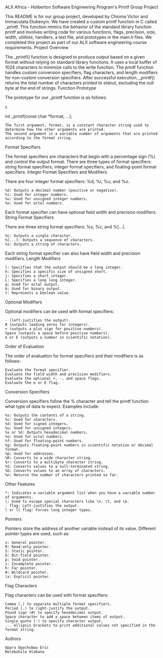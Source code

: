 ALX Africa - Holberton Software Engineering Program's Printf Group Project

This README is for our group project, developed by Chioma Victor and Immaculata Etukenyin. We have created a custom printf function in C called _printf. This function mimics the behavior of the standard library function printf and involves writing code for various functions, flags, precision, size, width, utilities, handlers, a test file, and prototypes in the main.h files. We completed this project as part of our ALX software engineering course requirements.
Project Overview

The _printf() function is designed to produce output based on a given format without relying on standard library functions. It uses a local buffer of 1024 characters to minimize calls to the write function. The printf function handles custom conversion specifiers, flag characters, and length modifiers for non-custom conversion specifiers. After successful execution, _printf() returns the total number of characters printed to stdout, excluding the null byte at the end of strings.
Function Prototype

The prototype for our _printf function is as follows:

c

int _printf(const char *format, ...);

    The first argument, format, is a constant character string used to determine how the other arguments are printed.
    The second argument is a variable number of arguments that are printed according to the format string.

Format Specifiers

The format specifiers are characters that begin with a percentage sign (%) and control the output format. There are three types of format specifiers: string format specifiers, integer format specifiers, and floating-point format specifiers.
Integer Format Specifiers and Modifiers

There are four integer format specifiers: %d, %i, %u, and %o.

    %d: Outputs a decimal number (positive or negative).
    %i: Used for integer numbers.
    %u: Used for unsigned integer numbers.
    %o: Used for octal numbers.

Each format specifier can have optional field width and precision modifiers.
String Format Specifiers

There are three string format specifiers: %s, %c, and %[...].

    %c: Outputs a single character.
    %[...]: Outputs a sequence of characters.
    %s: Outputs a string of characters.

Each string format specifier can also have field width and precision modifiers.
Length Modifiers

    l: Specifies that the output should be a long integer.
    h: Specifies a specific size of unsigned short.
    j: Specifies a short integer.
    L: Specifies a long long integer.
    q: Used for octal output.
    b: Used for binary output.
    t: Represents a boolean value.

Optional Modifiers

Optional modifiers can be used with format specifiers:

    - (left-justifies the output).
    0 (outputs leading zeros for integers).
    + (outputs a plus sign for positive numbers).
    Space (outputs a space before positive numbers).
    e or E (outputs a number in scientific notation).

Order of Evaluation

The order of evaluation for format specifiers and their modifiers is as follows:

    Evaluate the format specifier.
    Evaluate the field width and precision modifiers.
    Evaluate the optional +, -, and space flags.
    Evaluate the e or E flag.

Conversion Specifiers

Conversion specifiers follow the % character and tell the printf function what type of data to expect. Examples include:

    %s: Outputs the contents of a string.
    %c: Used for characters.
    %d: Used for signed integers.
    %u: Used for unsigned integers.
    %x or %X: Outputs hexadecimal numbers.
    %o: Used for octal numbers.
    %f: Used for floating-point numbers.
    %g: Outputs floating-point numbers in scientific notation or decimal format.
    %p: Used for addresses.
    %R: Converts to a wide character string.
    %r: Converts to a multibyte character string.
    %S: Converts values to a null-terminated string.
    %b: Converts values to an array of characters.
    %n: Returns the number of characters printed so far.

Other Features

    *: Indicates a variable argument list when you have a variable number of arguments.
    \: Used to escape special characters like \n, \t, and \b.
    - flag: Left-justifies the output.
    l or ll flag: Forces long integer types.

Pointers

Pointers store the address of another variable instead of its value. Different pointer types are used, such as:

    x: General pointer.
    R: Read-only pointer.
    S: Static pointer.
    b: Bit-field pointer.
    p: Void pointer.
    i: Incomplete pointer.
    h: Far pointer.
    #: Wildcard pointer.
    \x: Explicit pointer.

Flag Characters

Flag characters can be used with format specifiers:

    Comma (,) to separate multiple format specifiers.
    Period (.) to right-justify the output.
    Pound sign (#) to specify hexadecimal output.
    Space character to add a space between items of output.
    Single quote (') to specify character output.
    ... ellipsis brackets to print additional values not specified in the format string.

Authors

    Opara Ugochukwu Eric
    Relebohile Hlabana
